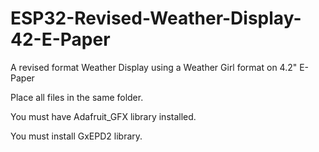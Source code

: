 # ESP32-Revised-Weather-Display-42-E-Paper
A revised format Weather Display using a Weather Girl format on 4.2" E-Paper

Place all files in the same folder.

You must have Adafruit_GFX library installed.

You must install GxEPD2 library.
